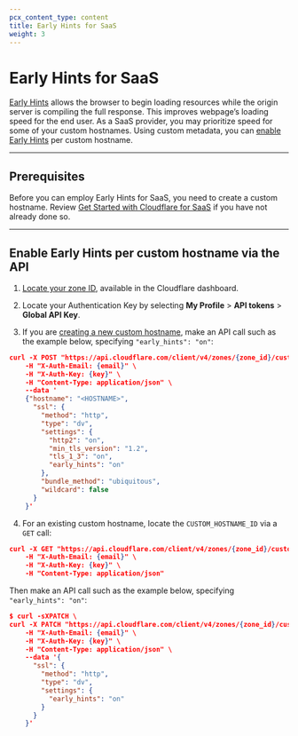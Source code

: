 ```yaml
---
pcx_content_type: content
title: Early Hints for SaaS
weight: 3
---
```


# Early Hints for SaaS

[Early Hints](/cache/about/early-hints/) allows the browser to begin loading resources while the origin server is compiling the full response. This improves webpage’s loading speed for the end user. As a SaaS provider, you may prioritize speed for some of your custom hostnames. Using custom metadata, you can [enable Early Hints](/cache/about/early-hints/#enabling-early-hints) per custom hostname.

---

## Prerequisites

Before you can employ Early Hints for SaaS, you need to create a custom hostname. Review [Get Started with Cloudflare for SaaS](/cloudflare-for-platforms/cloudflare-for-saas/start/getting-started/) if you have not already done so.

---

## Enable Early Hints per custom hostname via the API

1. [Locate your zone ID](/fundamentals/get-started/basic-tasks/find-account-and-zone-ids/), available in the Cloudflare dashboard.

2. Locate your Authentication Key by selecting **My Profile** > **API tokens** > **Global API Key**.

3. If you are [creating a new custom hostname](https://api.cloudflare.com/#custom-hostname-for-a-zone-create-custom-hostname), make an API call such as the example below, specifying `"early_hints": "on"`:

```json
curl -X POST "https://api.cloudflare.com/client/v4/zones/{zone_id}/custom_hostnames" \
    -H "X-Auth-Email: {email}" \
    -H "X-Auth-Key: {key}" \
    -H "Content-Type: application/json" \
    --data '
    {"hostname": "<HOSTNAME>",
      "ssl": {
        "method": "http",
        "type": "dv",
        "settings": {
          "http2": "on",
          "min_tls_version": "1.2",
          "tls_1_3": "on",
          "early_hints": "on"
        },
        "bundle_method": "ubiquitous",
        "wildcard": false
      }
    }'
```

4. For an existing custom hostname, locate the `CUSTOM_HOSTNAME_ID` via a `GET` call:

```json
curl -X GET "https://api.cloudflare.com/client/v4/zones/{zone_id}/custom_hostnames?hostname=CUSTOM_HOSTNAME" \
    -H "X-Auth-Email: {email}" \
    -H "X-Auth-Key: {key}" \
    -H "Content-Type: application/json"
```

Then make an API call such as the example below, specifying `"early_hints": "on"`:

```json
$ curl -sXPATCH \
curl -X PATCH "https://api.cloudflare.com/client/v4/zones/{zone_id}/custom_hostnames/CUSTOM_HOSTNAME_ID" \
    -H "X-Auth-Email: {email}" \
    -H "X-Auth-Key: {key}" \
    -H "Content-Type: application/json" \
    --data '{
      "ssl": {
        "method": "http",
        "type": "dv",
        "settings": {
          "early_hints": "on"
        }
      }
    }'
```